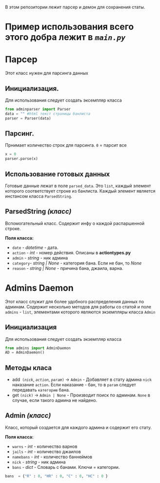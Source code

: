 В этом репозитории лежит парсер и демон для сохранения статы.
# Пример использования всего этого добра лежит в *`main.py`*
# Парсер
Этот класс нужен для парсинга данных 
## Инициализация.
Для использования следует создать эксемпляр класса
```python
from adminparser import Parser
data = "" #html текст страницы банлиста
parser = Parser(data)
```
## Парсинг.
Прнимает количество строк для парсинга. `0` = парсит все
```python
x = 0
parser.parse(x)
```
## Использование готовых данных
Готовые данные лежат в поле `parsed_data`. Это `list`, каждый элемент которого соответствует строке из банлиста.
Каждый элемент является инстансом класса `ParsedString`.
## ParsedString *(класс)*
Вспомогательный класс. Содержит инфу о каждой распаршенной строке.

**Поля класса:**
- `date` - *datetime* - дата.
- `action` - *int* - номер действия. Описаны в **actiontypes.py**
- `admin` - *string* - ник админа
- `category`- *string | None* - категория бана. Если не бан, то *None*
- `reason` - *string | None* - причина бана, джаила, варна.
#
#
# Admins Daemon
Этот класс служит для более удобного распределения данных по админам. Содержит несколько методов для работы со статой и поле `admins` - `list`, элементами которого являются экземпляры класса `Admin`

## Инициализация
Для использования следует создать экземпляр класса
```python
from admins import AdminDaemon
AD = AdminDaemon()
```
## Методы класа
- add` (`*`nick`*, *`action`*, *`param`*`)` -> `Admin`  - Добавляет в стату админа `nick` наказание `action`. Если наказание - бан, то в `param` следует передавать `категорию` бана.
- get `(`*`nick`*`)` -> `Admin | None` - Производит поиск по админам. `None` в случае, если такого админа не найдено. 

## Admin *(класс)*
Класс, который создается для каждого админа и содержит его стату.

**Поля класса:**
- `warns` - *int* - количество варнов
- `jails` - *int* - количество джаилов
- `namebans` - *int* - количество баннеймов
- `nick` - *string* - ник админа
- `bans` - *dict* - Словарь с банами. Ключи = категории.
```python
bans  = {"R" : 0, "HR" : 0, "C" : 0, "HC" : 0 }
```